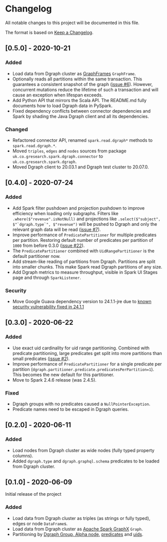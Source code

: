 # Changelog
All notable changes to this project will be documented in this file.

The format is based on [Keep a Changelog](https://keepachangelog.com/en/1.0.0/).

## [0.5.0] - 2020-10-21

### Added
- Load data from Dgraph cluster as [GraphFrames](https://graphframes.github.io/graphframes/docs/_site/index.html) `GraphFrame`.
- Optionally reads all partitions within the same transaction. This guarantees a consistent snapshot of the graph ([issue #6](https://github.com/G-Research/spark-dgraph-connector/issues/6)).
  However, concurrent mutations reduce the lifetime of such a transaction and will cause an exception when lifespan exceeds.
- Add Python API that mirrors the Scala API. The README.md fully documents how to load Dgraph data in PySpark.
- Fixed dependency conflicts between connector dependencies and Spark
  by shading the Java Dgraph client and all its dependencies.

### Changed
- Refactored connector API, renamed `spark.read.dgraph*` methods to `spark.read.dgraph.*`.
- Moved `triples`, `edges` and `nodes` sources from package `uk.co.gresearch.spark.dgraph.connector` to `uk.co.gresearch.spark.dgraph`.
- Moved Dgraph client to 20.03.1 and Dgraph test cluster to 20.07.0.

## [0.4.0] - 2020-07-24

### Added
- Add Spark filter pushdown and projection pushdown to improve efficiency when loading only subgraphs.
  Filters like `.where($"revenue".isNotNull)` and projections like ``.select($"subject", $"`dgraph.type`", $"revenue")``
  will be pushed to Dgraph and only the relevant graph data will
  be read ([issue #7](https://github.com/G-Research/spark-dgraph-connector/issues/7)).
- Improve performance of `PredicatePartitioner` for multiple predicates per partition. Restoring
  default number of predicates per partition of `1000` from before 0.3.0 ([issue #22](https://github.com/G-Research/spark-dgraph-connector/issues/22)).
- The `PredicatePartitioner` combined with `UidRangePartitioner` is the default partitioner now.
- Add stream-like reading of partitions from Dgraph. Partitions are split into smaller chunks.
  This make Spark read Dgraph partitions of any size.
- Add Dgraph metrics to measure throughput, visible in Spark UI Stages page and through `SparkListener`.

### Security
- Move Google Guava dependency version to 24.1.1-jre due to [known security vulnerability
  fixed in 24.1.1](https://github.com/advisories/GHSA-mvr2-9pj6-7w5j)

## [0.3.0] - 2020-06-22

### Added
- Use exact uid cardinality for uid range partitioning. Combined with predicate partitioning, large
  predicates get split into more partitions than small predicates ([issue #2](https://github.com/G-Research/spark-dgraph-connector/issues/2)).
- Improve performance of `PredicatePartitioner` for a single predicate per partition (`dgraph.partitioner.predicate.predicatesPerPartition=1`).
  This becomes the new default for this partitioner.
- Move to Spark 2.4.6 release (was 2.4.5).

### Fixed
- Dgraph groups with no predicates caused a `NullPointerException`.
- Predicate names need to be escaped in Dgraph queries.

## [0.2.0] - 2020-06-11

### Added
- Load nodes from Dgraph cluster as wide nodes (fully typed property columns).
- Added `dgraph.type` and `dgraph.graphql.schema` predicates to be loaded from Dgraph cluster.

## [0.1.0] - 2020-06-09

Initial release of the project

### Added
- Load data from Dgraph cluster as triples (as strings or fully typed), edges or node `DataFrame`s.
- Load data from Dgraph cluster as [Apache Spark GraphX](https://spark.apache.org/docs/latest/graphx-programming-guide.html) `Graph`.
- Partitioning by [Dgraph Group, Alpha node](https://dgraph.io/docs/deploy/#cluster-setup),
  [predicates](https://dgraph.io/docs/tutorial-1/#nodes-and-edges) and
  [uids](https://dgraph.io/docs/tutorial-2/#query-using-uids).

